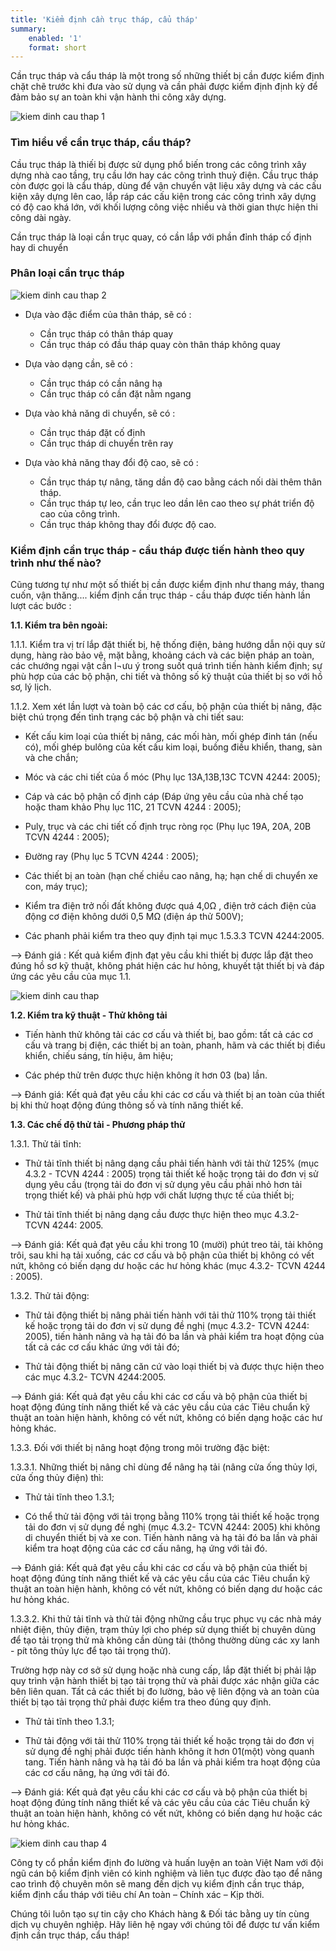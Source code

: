 ```yaml
---
title: 'Kiểm định cần trục tháp, cẩu tháp'
summary:
    enabled: '1'
    format: short
---
```


Cần trục tháp và cẩu tháp là một trong số những thiết bị cần được kiểm định chặt chẽ trước khi đưa vào sử dụng và cần phải được kiểm định định kỳ để đảm bảo sự an toàn khi vận hành thi công xây dựng.

![kiem dinh cau thap 1](kiem-dinh-cau-thap-1.jpg)

### Tìm hiểu về cần trục tháp, cẩu tháp?

Cầu trục tháp  là thiếi bị được sử dụng phổ biến trong các công trình xây dựng nhà cao tầng, trụ cầu lớn hay các công trình thuỷ điện. Cầu trục tháp còn được gọi là cẩu tháp, dùng để vận chuyển vật liệu xây dựng và các cấu kiện xây dựng lên cao, lắp ráp các cấu kiện trong các công trình xây dựng có độ cao khá lớn, với khối lượng công việc nhiều và thời gian thực hiện thi công dài ngày.

Cần trục tháp là loại cần trục quay, có cần lắp với phần đỉnh tháp cố định hay di chuyển

### Phân loại cần trục tháp

![kiem dinh cau thap 2](kiem-dinh-cau-thap-2.jpg)

- Dựa vào đặc điểm của thân tháp, sẽ có :
	- Cần trục tháp có thân tháp quay
	- Cần trục tháp có đầu tháp quay còn thân tháp không quay

- Dựa vào dạng cần, sẽ có :
	- Cần trục tháp có cần nâng hạ
	- Cần trục tháp có cần đặt nằm ngang

- Dựa vào khả năng di chuyển, sẽ có :
	- Cần trục tháp đặt cố định
	- Cần trục tháp di chuyển trên ray

- Dựa vào khả năng thay đổi độ cao, sẽ có :
	- Cần trục tháp tự nâng, tăng dần độ cao bằng cách nối dài thêm thân tháp.
	- Cần trục tháp tự leo, cần trục leo dần lên cao theo sự phát triển độ cao của công trình.
	- Cần trục tháp không thay đổi được độ cao.

### Kiểm định cần trục tháp - cầu tháp được tiến hành theo quy trình như thế nào?

Cũng tương tự như một số thiết bị cần được kiểm định như thang máy, thang cuốn, vận thăng.... kiểm định cần trục tháp - cầu tháp được tiến hành lần lượt các bước :

**1.1. Kiểm tra bên ngoài:**

1.1.1. Kiểm tra vị trí lắp đặt thiết bị, hệ thống điện, bảng hướng dẫn nội quy sử dụng, hàng rào bảo vệ, mặt bằng, khoảng cách và các biện pháp an toàn, các chướng ngại vật cần l¬ưu ý trong suốt quá trình tiến hành kiểm định; sự phù hợp của các bộ phận, chi tiết và thông số kỹ thuật của thiết bị so với hồ sơ, lý lịch.

1.1.2. Xem xét lần lượt và toàn bộ các cơ cấu, bộ phận của thiết bị nâng, đặc biệt chú trọng đến tình trạng các bộ phận và chi tiết sau:

- Kết cấu kim loại của thiết bị nâng, các mối hàn, mối ghép đinh tán (nếu có), mối ghép bulông của kết cấu kim loại, buồng điều khiển, thang, sàn và che chắn;

- Móc và các chi tiết của ổ móc (Phụ lục 13A,13B,13C TCVN 4244: 2005);

- Cáp và các bộ phận cố định cáp (Đáp ứng yêu cầu của nhà chế tạo hoặc tham khảo Phụ lục 11C, 21 TCVN 4244 : 2005);

- Puly, trục và các chi tiết cố định trục ròng rọc (Phụ lục 19A, 20A, 20B TCVN 4244 : 2005);

- Đường ray (Phụ lục 5 TCVN 4244 : 2005);

- Các thiết bị an toàn (hạn chế chiều cao nâng, hạ; hạn chế di chuyển xe con, máy trục);

- Kiểm tra điện trở nối đất không được quá 4,0Ω , điện trở cách điện của động cơ điện không dưới 0,5 MΩ (điện áp thử 500V);

- Các phanh phải kiểm tra theo quy định tại mục 1.5.3.3 TCVN 4244:2005.

--> Đánh giá : Kết quả kiểm định đạt yêu cầu khi thiết bị được lắp đặt theo đúng hồ sơ kỹ thuật, không phát hiện các hư hỏng, khuyết tật thiết bị và đáp ứng các yêu cầu của mục 1.1.

![kiem dinh cau thap](kiem-dinh-cau-thap-1024x766.jpg)

**1.2. Kiểm tra kỹ thuật - Thử không tải**

- Tiến hành thử không tải các cơ cấu và thiết bị, bao gồm: tất cả các cơ cấu và trang bị điện, các thiết bị an toàn, phanh, hãm và các thiết bị điều khiển, chiếu sáng, tín hiệu, âm hiệu;

- Các phép thử trên được thực hiện không ít hơn 03 (ba) lần.

--> Đánh giá: Kết quả đạt yêu cầu khi các cơ cấu và thiết bị an toàn của thiết bị khi thử hoạt động đúng thông số và tính năng thiết kế.

**1.3. Các chế độ thử tải - Phương pháp thử**

1.3.1. Thử tải tĩnh:

- Thử tải tĩnh thiết bị nâng dạng cầu phải tiến hành với tải thử 125% (mục 4.3.2 - TCVN 4244 : 2005) trọng tải thiết kế hoặc trọng tải do đơn vị sử dụng yêu cầu (trọng tải do đơn vị sử dụng yêu cầu phải nhỏ hơn tải trọng thiết kế) và phải phù hợp với chất lượng thực tế  của thiết bị;

- Thử tải tĩnh thiết bị nâng dạng cầu được thực hiện theo mục 4.3.2- TCVN 4244: 2005.

--> Đánh giá: Kết quả đạt yêu cầu khi trong 10 (mười) phút treo tải, tải không trôi, sau khi hạ tải xuống, các cơ cấu và bộ phận của thiết bị không có vết nứt, không có biến dạng dư hoặc các hư hỏng khác (mục 4.3.2- TCVN 4244 : 2005).

1.3.2. Thử tải động:

- Thử tải động thiết bị nâng phải tiến hành với tải thử 110% trọng tải thiết kế hoặc trọng tải do đơn vị sử dụng đề nghị (mục 4.3.2- TCVN 4244: 2005), tiến hành nâng và hạ tải đó ba lần và phải kiểm tra hoạt động của tất cả các cơ cấu khác ứng với tải đó;

- Thử tải động thiết bị nâng căn cứ vào loại thiết bị và được thực hiện theo các mục 4.3.2- TCVN 4244:2005.

--> Đánh giá: Kết quả đạt yêu cầu khi các cơ cấu và bộ phận của thiết bị hoạt động đúng tính năng thiết kế và các yêu cầu của các Tiêu chuẩn kỹ thuật an toàn hiện hành, không có vết nứt, không có biến dạng hoặc các hư hỏng khác.

1.3.3. Đối với thiết bị nâng hoạt động trong môi trường đặc biệt:

1.3.3.1. Những thiết bị nâng chỉ dùng để nâng hạ tải (nâng cửa ống thủy lợi, cửa ống thủy điện) thì:

- Thử tải tĩnh theo 1.3.1;

- Có thể thử tải động với tải trọng bằng 110% trọng tải thiết kế hoặc trọng tải do đơn vị sử dụng đề nghị (mục 4.3.2- TCVN 4244: 2005) khi không di chuyển thiết bị và xe con. Tiến hành nâng và hạ tải đó ba lần và phải kiểm tra hoạt động của các cơ cấu nâng, hạ ứng với tải đó.

--> Đánh giá:  Kết quả đạt yêu cầu khi các cơ cấu và bộ phận của thiết bị hoạt động đúng tính năng thiết kế và các yêu cầu của các Tiêu chuẩn kỹ thuật an toàn hiện hành, không có vết nứt, không có biến dạng dư hoặc các hư hỏng khác.

1.3.3.2. Khi thử tải tĩnh và thử tải động những cầu trục phục vụ các nhà máy nhiệt điện, thủy điện, trạm thủy lợi cho phép sử dụng thiết bị chuyên dùng để tạo tải trọng thử mà không cần dùng tải (thông thường dùng các xy lanh - pít tông thủy lực để tạo tải trọng thử).

Trường hợp này cơ sở sử dụng hoặc nhà cung cấp, lắp đặt thiết bị phải lập quy trình vận hành thiết bị tạo tải trọng thử và phải được xác nhận giữa các bên liên quan. Tất cả các thiết bị đo lường, bảo vệ liên động và an toàn của thiết bị tạo tải trọng thử phải được kiểm tra theo đúng quy định.

- Thử tải tĩnh theo 1.3.1;

- Thử tải động với tải thử 110% trọng tải thiết kế hoặc trọng tải do đơn vị sử dụng đề nghị phải được tiến hành không ít hơn 01(một) vòng quanh tang. Tiến hành nâng và hạ tải đó ba lần và phải kiểm tra hoạt động của các cơ cấu nâng, hạ ứng với tải đó.

--> Đánh giá: Kết quả đạt yêu cầu khi các cơ cấu và bộ phận của thiết bị hoạt động đúng tính năng thiết kế và các yêu cầu của các Tiêu chuẩn kỹ thuật an toàn hiện hành, không có vết nứt, không có biến dạng hư hoặc các hư hỏng khác.

![kiem dinh cau thap 4](kiem-dinh-cau-thap-4.jpg)

Công ty cổ phần kiểm định đo lường và huấn luyện an toàn Việt Nam với đội ngũ cán bộ kiểm định viên có kinh nghiệm và liên tục được đào tạo để nâng cao trình độ chuyên môn sẽ mang đến dịch vụ kiểm định cần trục tháp, kiểm định cẩu tháp với tiêu chí An toàn – Chính xác – Kịp thời.

Chúng tôi luôn tạo sự tin cậy cho Khách hàng & Đối tác bằng uy tín cùng dịch vụ chuyên nghiệp. Hãy liên hệ ngay với chúng tôi để được tư vấn kiểm định cần trục tháp, cẩu tháp!